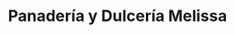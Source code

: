 ---
title: "Panadería y Dulcería Melissa"
url: /la-chorrera/panaderia-y-dulceria-melissa/
shop: panadería
---